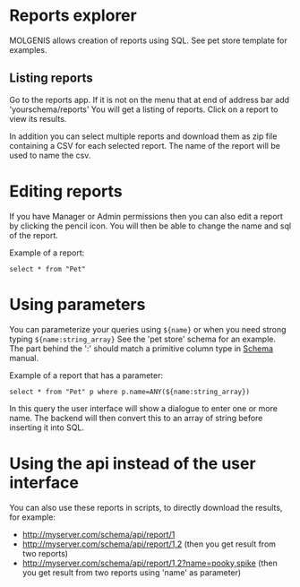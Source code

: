 # Reports explorer

MOLGENIS allows creation of reports using SQL. See pet store template for examples.

## Listing reports

Go to the reports app. If it is not on the menu that at end of address bar add 'yourschema/reports'
You will get a listing of reports. Click on a report to view its results.

In addition you can select multiple reports and download them as zip file containing a CSV for each selected report.
The name of the report will be used to name the csv.

# Editing reports

If you have Manager or Admin permissions then you can also edit a report by clicking the pencil icon.
You will then be able to change the name and sql of the report.

Example of a report:

```select * from "Pet"```

# Using parameters

You can parameterize your queries using ```${name}``` or when you need strong typing ```${name:string_array}```
See the 'pet store' schema for an example.
The part behind the ':' should match a primitive column type in [Schema](use_schema.md) manual.

Example of a report that has a parameter:

```select * from "Pet" p where p.name=ANY(${name:string_array})```

In this query the user interface will show a dialogue to enter one or more name. The backend will then convert this to an array of string before inserting 
it into SQL.

# Using the api instead of the user interface

You can also use these reports in scripts, to directly download the results, for example:

* http://myserver.com/schema/api/report/1
* http://myserver.com/schema/api/report/1,2 (then you get result from two reports)
* http://myserver.com/schema/api/report/1,2?name=pooky,spike (then you get result from two reports using 'name' as parameter)